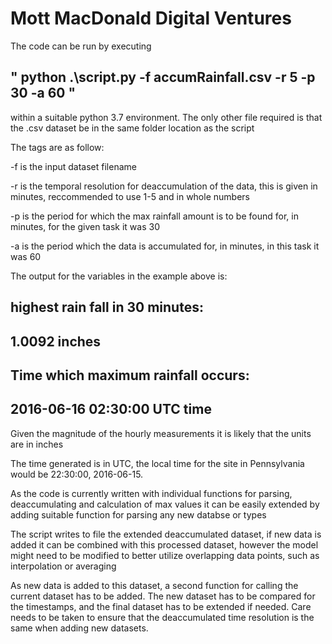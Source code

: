 # Mott MacDonald Digital Ventures

The code can be run by executing 

" python .\script.py -f accumRainfall.csv -r 5 -p 30 -a 60 "
-
within a suitable python 3.7 environment.
The only other file required is that the .csv dataset be in the same folder location as the script

The tags are as follow:

-f is the input dataset filename 

-r is the temporal resolution for deaccumulation of the data, this is given in minutes, reccommended to use 1-5 and in whole numbers

-p is the period for which the max rainfall amount is to be found for, in minutes, for the given task it was 30

-a is the period which the data is accumulated for, in minutes, in this task it was 60

The output for the variables in the example above is:

highest rain fall in 30 minutes:
-
1.0092 inches
-
Time which maximum rainfall occurs:
-
2016-06-16 02:30:00 UTC time
-----------------------------------------------------

Given the magnitude of the hourly measurements it is likely that the units are in inches 

The time generated is in UTC, the local time for the site in Pennsylvania would be 22:30:00, 2016-06-15.

As the code is currently written with individual functions for parsing, deaccumulating and calculation of max values it can be easily extended by adding suitable function for parsing any new databse or types

The script writes to file the extended deaccumulated dataset, if new data is added it can be combined with this processed dataset, however the model might need to be modified to better utilize overlapping data points, such as interpolation or averaging 

As new data is added to this dataset, a second function for calling the current dataset has to be added. The new dataset has to be compared for the timestamps, and the final dataset has to be extended if needed. Care needs to be taken to ensure that the deaccumulated time resolution is the same when adding new datasets. 

